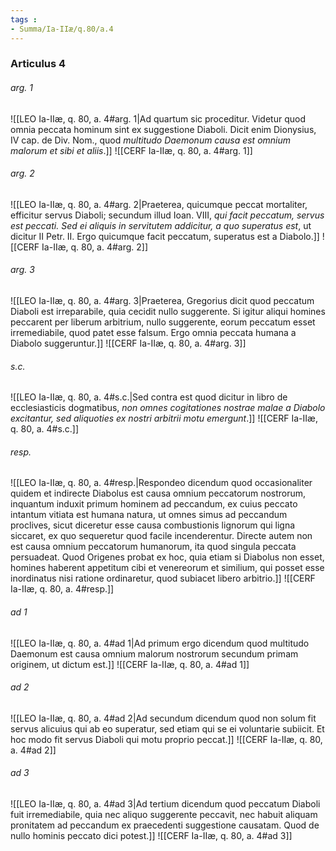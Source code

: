 ```yaml
---
tags : 
- Summa/Ia-IIæ/q.80/a.4
---
```


### Articulus 4

###### arg. 1
![[LEO Ia-IIæ, q. 80, a. 4#arg. 1|Ad quartum sic proceditur. Videtur quod omnia peccata hominum sint ex suggestione Diaboli. Dicit enim Dionysius, IV cap. de Div. Nom., quod *multitudo Daemonum causa est omnium malorum et sibi et aliis*.]]
![[CERF Ia-IIæ, q. 80, a. 4#arg. 1]]

###### arg. 2
![[LEO Ia-IIæ, q. 80, a. 4#arg. 2|Praeterea, quicumque peccat mortaliter, efficitur servus Diaboli; secundum illud Ioan. VIII, *qui facit peccatum, servus est peccati. Sed ei aliquis in servitutem addicitur, a quo superatus est*, ut dicitur II Petr. II. Ergo quicumque facit peccatum, superatus est a Diabolo.]]
![[CERF Ia-IIæ, q. 80, a. 4#arg. 2]]

###### arg. 3
![[LEO Ia-IIæ, q. 80, a. 4#arg. 3|Praeterea, Gregorius dicit quod peccatum Diaboli est irreparabile, quia cecidit nullo suggerente. Si igitur aliqui homines peccarent per liberum arbitrium, nullo suggerente, eorum peccatum esset irremediabile, quod patet esse falsum. Ergo omnia peccata humana a Diabolo suggeruntur.]]
![[CERF Ia-IIæ, q. 80, a. 4#arg. 3]]

###### s.c.
![[LEO Ia-IIæ, q. 80, a. 4#s.c.|Sed contra est quod dicitur in libro de ecclesiasticis dogmatibus, *non omnes cogitationes nostrae malae a Diabolo excitantur, sed aliquoties ex nostri arbitrii motu emergunt*.]]
![[CERF Ia-IIæ, q. 80, a. 4#s.c.]]

###### resp.
![[LEO Ia-IIæ, q. 80, a. 4#resp.|Respondeo dicendum quod occasionaliter quidem et indirecte Diabolus est causa omnium peccatorum nostrorum, inquantum induxit primum hominem ad peccandum, ex cuius peccato intantum vitiata est humana natura, ut omnes simus ad peccandum proclives, sicut diceretur esse causa combustionis lignorum qui ligna siccaret, ex quo sequeretur quod facile incenderentur. Directe autem non est causa omnium peccatorum humanorum, ita quod singula peccata persuadeat. Quod Origenes probat ex hoc, quia etiam si Diabolus non esset, homines haberent appetitum cibi et venereorum et similium, qui posset esse inordinatus nisi ratione ordinaretur, quod subiacet libero arbitrio.]]
![[CERF Ia-IIæ, q. 80, a. 4#resp.]]

###### ad 1
![[LEO Ia-IIæ, q. 80, a. 4#ad 1|Ad primum ergo dicendum quod multitudo Daemonum est causa omnium malorum nostrorum secundum primam originem, ut dictum est.]]
![[CERF Ia-IIæ, q. 80, a. 4#ad 1]]

###### ad 2
![[LEO Ia-IIæ, q. 80, a. 4#ad 2|Ad secundum dicendum quod non solum fit servus alicuius qui ab eo superatur, sed etiam qui se ei voluntarie subiicit. Et hoc modo fit servus Diaboli qui motu proprio peccat.]]
![[CERF Ia-IIæ, q. 80, a. 4#ad 2]]

###### ad 3
![[LEO Ia-IIæ, q. 80, a. 4#ad 3|Ad tertium dicendum quod peccatum Diaboli fuit irremediabile, quia nec aliquo suggerente peccavit, nec habuit aliquam pronitatem ad peccandum ex praecedenti suggestione causatam. Quod de nullo hominis peccato dici potest.]]
![[CERF Ia-IIæ, q. 80, a. 4#ad 3]]

